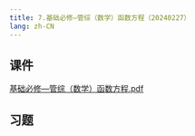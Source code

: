 ```yaml
---
title: 7.基础必修—管综（数学）函数方程（20240227）
lang: zh-CN
---
```


## 课件
[基础必修—管综（数学）函数方程.pdf](..%2F..%2Fpublic%2Fmath%2F2.%E6%95%B0%E5%AD%A6-%E6%AD%A3%E5%BC%8F%E8%AF%BE%2F7.%E5%9F%BA%E7%A1%80%E5%BF%85%E4%BF%AE%E2%80%94%E7%AE%A1%E7%BB%BC%EF%BC%88%E6%95%B0%E5%AD%A6%EF%BC%89%E5%87%BD%E6%95%B0%E6%96%B9%E7%A8%8B%EF%BC%8820240227%EF%BC%89%2F%E5%9F%BA%E7%A1%80%E5%BF%85%E4%BF%AE%E2%80%94%E7%AE%A1%E7%BB%BC%EF%BC%88%E6%95%B0%E5%AD%A6%EF%BC%89%E5%87%BD%E6%95%B0%E6%96%B9%E7%A8%8B.pdf)
## 习题
```



```

